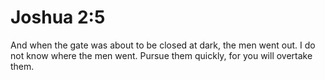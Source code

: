# Joshua 2:5

And when the gate was about to be closed at dark, the men went out. I do not know where the men went. Pursue them quickly, for you will overtake them.
